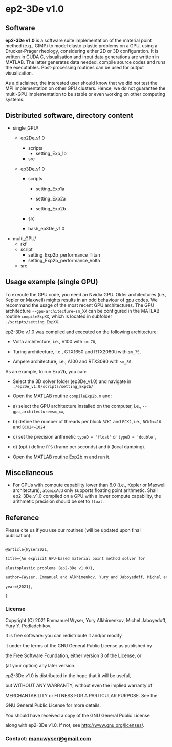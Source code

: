
# ep2-3De v1.0 #

  

## Software

  

****ep2-3De v1.0**** is a software suite implementation of the material point method (e.g., GIMP) to model elasto-plastic problems on a GPU, using a Drucker-Prager rheology, considering either 2D or 3D configuration. It is written in CUDA C, visualisation and input data generations are written in MATLAB. The latter generates data needed, compile source codes and runs the executables. Post-processing routines can be used for output visualization.

As a disclaimer, the interested user should know that we did not test the MPI implementation on other GPU clusters. Hence, we do not guarantee the multi-GPU implementation to be stable or even working on other computing systems. 

  

## Distributed software, directory content

- single_GPU/
    - ep2De_v1.0
        - scripts
            - setting_Exp_1b
        - src

    - ep3De_v1.0

        - scripts

            - setting_Exp1a

            - setting_Exp2a

            - setting_Exp2b

        - src

        - bash_ep3De_v1.0
- multi_GPU/
    - rkf
    - script
        - setting_Exp2b_performance_Titan
        - setting_Exp2b_performance_Volta
    - src

  

## Usage example (single GPU)

To execute the GPU code, you need an Nvidia GPU. Older architectures (i.e., Kepler or Maxwell) mights results in an odd behaviour of gpu codes. We recommand the usage of the most recent GPU architectures. The GPU architecture ````--gpu-architecture=sm_XX```` can be configured in the MATLAB routine ````compileExpXX````, which is located in subfolder ````./scripts/setting_ExpXX````.

  

ep2-3De v.1.0 was compiled and executed on the following architecture:

- Volta architecture, i.e., V100 with ````sm_70````,

- Turing architecture, i.e., GTX1650 and RTX2080ti with ````sm_75````,

- Ampere architecture, i.e., A100 and RTX3090 with ````sm_80````.

  

As an example, to run Exp2b, you can:

- Select the 3D solver folder (ep3De_v1.0) and navigate in ````./ep3De_v1.0/scripts/setting_Exp2b/````

- Open the MATLAB routine ````compileExp2b.m```` and:

- a) select the GPU architecture installed on the computer, i.e., ````--gpu_architecture=sm_xx````,

- b) define the number of threads per block ````BCK1```` and ````BCK2````, i.e., ````BCK1<=16```` and ````BCK2<=1024````

- c) set the precision arithmetic ````typeD = 'float'```` or ````typeD = 'double'````,

- d) (opt.) define ````FPS```` (frame per seconds) and ````D```` (local damping).

- Open the MATLAB routine Exp2b.m and run it.

  

## Miscellaneous

  

- For GPUs with compute capability lower than 6.0 (i.e., Kepler or Maxwell architecture), ````atomicAdd```` only supports floating point arithmetic. Shall ep2-3De_v1.0 compiled on a GPU with a lower compute capability, the arithmetic precision should be set to ````float````.

  

## Reference

Please cite us if you use our routines (will be updated upon final publication):

```tex

@article{Wyser2021,

title={An explicit GPU-based material point method solver for

elastoplastic problems (ep2-3De v1.0)},

author={Wyser, Emmanuel and Alkhimenkov, Yury and Jaboyedoff, Michel and Podladchikov, Yury Y.},

year={2021},

}

```

  

### License

Copyright (C) 2021  Emmanuel Wyser, Yury Alkhimenkov, Michel Jaboyedoff, Yury Y. Podladchikov.

  

It is free software: you can redistribute it and/or modify

it under the terms of the GNU General Public License as published by

the Free Software Foundation, either version 3 of the License, or

(at your option) any later version.

  

ep2-3De v1.0 is distributed in the hope that it will be useful,

but WITHOUT ANY WARRANTY; without even the implied warranty of

MERCHANTABILITY or FITNESS FOR A PARTICULAR PURPOSE.  See the

GNU General Public License for more details.

  

You should have received a copy of the GNU General Public License

along with ep2-3De v1.0.  If not, see <http://www.gnu.org/licenses/>.

  

### Contact: manuwyser@gmail.com
